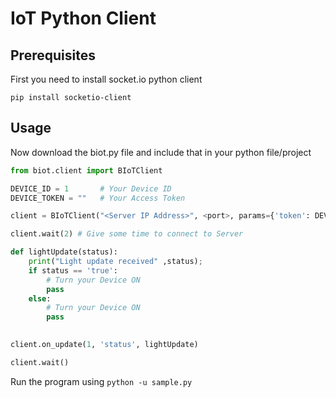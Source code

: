 # IoT Python Client

## Prerequisites

First you need to install socket.io python client

``pip install socketio-client``

## Usage

Now download the biot.py file and include that in your python file/project

```python
from biot.client import BIoTClient

DEVICE_ID = 1 		# Your Device ID
DEVICE_TOKEN = "" 	# Your Access Token

client = BIoTClient("<Server IP Address>", <port>, params={'token': DEVICE_TOKEN})

client.wait(2) # Give some time to connect to Server

def lightUpdate(status):
    print("Light update received" ,status);
    if status == 'true':
        # Turn your Device ON
        pass
    else:
        # Turn your Device ON
        pass
	

client.on_update(1, 'status', lightUpdate)

client.wait()

```

Run the program using ``python -u sample.py``


